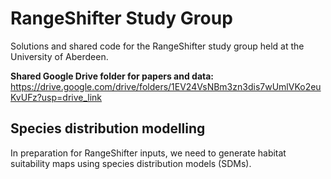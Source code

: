 # RangeShifter Study Group
Solutions and shared code for the RangeShifter study group held at the University of Aberdeen.

**Shared Google Drive folder for papers and data:**
https://drive.google.com/drive/folders/1EV24VsNBm3zn3dis7wUmlVKo2euKvUFz?usp=drive_link

## Species distribution modelling
In preparation for RangeShifter inputs, we need to generate habitat suitability maps using species distribution models (SDMs).
